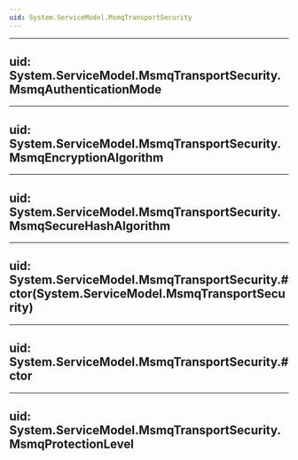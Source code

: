 ```yaml
---
uid: System.ServiceModel.MsmqTransportSecurity
---
```


---
uid: System.ServiceModel.MsmqTransportSecurity.MsmqAuthenticationMode
---

---
uid: System.ServiceModel.MsmqTransportSecurity.MsmqEncryptionAlgorithm
---

---
uid: System.ServiceModel.MsmqTransportSecurity.MsmqSecureHashAlgorithm
---

---
uid: System.ServiceModel.MsmqTransportSecurity.#ctor(System.ServiceModel.MsmqTransportSecurity)
---

---
uid: System.ServiceModel.MsmqTransportSecurity.#ctor
---

---
uid: System.ServiceModel.MsmqTransportSecurity.MsmqProtectionLevel
---
